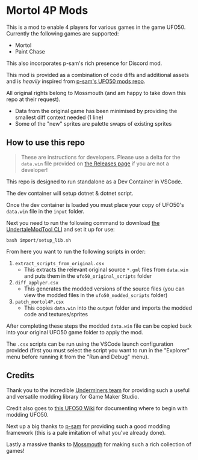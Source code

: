 # Mortol 4P Mods

This is a mod to enable 4 players for various games in the game UFO50. Currently the following games are supported:
* Mortol
* Paint Chase

This also incorporates p-sam's rich presence for Discord mod.

This mod is provided as a combination of code diffs and additional assets and is *heavily* inspired from [p-sam's UFO50 mods repo](https://github.com/p-sam/ufo50-mods).

All original rights belong to Mossmouth (and am happy to take down this repo at their request).
* Data from the original game has been minimised by providing the smallest diff context needed (1 line)
* Some of the "new" sprites are palette swaps of existing sprites

## How to use this repo

> These are instructions for developers. Please use a delta for the `data.win` file provided on [the Releases page](https://github.com/Jonesey13/Mortol4PMod/releases) if you are not a developer!

This repo is designed to run standalone as a Dev Container in VSCode.

The dev container will setup dotnet & dotnet script.

Once the dev container is loaded you must place your copy of UFO50's `data.win` file in the `input` folder.

Next you need to run the following command to download [the UndertaleModTool CLI](https://github.com/UnderminersTeam/UndertaleModTool) and set it up for use:
```
bash import/setup_lib.sh
```

From here you want to run the following scripts in order:
1. `extract_scripts_from_original.csx`
    * This extracts the relevant original source `*.gml` files from `data.win` and puts them in the `ufo50_original_scripts` folder
2. `diff_applyer.csx`
    * This generates the modded versions of the source files (you can view the modded files in the `ufo50_modded_scripts` folder)
3. `patch_mortol4P.csx`
    * This copies `data.win` into the `output` folder and imports the modded code and textures/sprites

After completing these steps the modded `data.win` file can be copied back into your original UFO50 game folder to apply the mod.

The `.csx` scripts can be run using the VSCode launch configuration provided (first you must select the script you want to run in the "Explorer" menu before running it from the "Run and Debug" menu).

## Credits
Thank you to the incredible [Underminers team](https://github.com/UnderminersTeam) for providing such a useful and versatile modding library for Game Maker Studio.

Credit also goes to [this UFO50 Wiki](https://ufo50.miraheze.org/) for documenting where to begin with modding UFO50.

Next up a big thanks to [p-sam](https://github.com/p-sam) for providing such a good modding framework (this is a pale imitation of what you've already done).

Lastly a massive thanks to [Mossmouth](https://www.mossmouth.com/) for making such a rich collection of games!